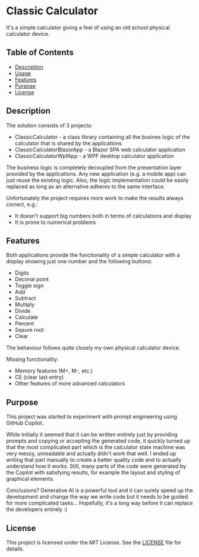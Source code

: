 # Classic Calculator
It's a simple calculator giving a feel of using an old school physical calculator device.

## Table of Contents
- [Description](#description)
- [Usage](#usage)
- [Features](#features)
- [Purpose](#purpose)
- [License](#license)

## Description
The solution consists of 3 projects:
- ClassicCalculator - a class library containing all the busines logic of the calculator that is shared by the applications
- ClassicCalculatorBlazorApp - a Blazor SPA web calculator application
- ClassicCalculatorWpfApp - a WPF desktop calculator application

The business logic is completely decoupled from the presentation layer provided by the applications. Any new application (e.g. a mobile app) can just reuse the existing logic. Also, the logic implementation could be easily replaced as long as an alternative adheres to the same interface.

Unfortunately the project requires more work to make the results always correct, e.g.:
- It doesn't support big numbers both in terms of calculations and display
- It is prone to numerical problems

## Features
Both applications provide the functionality of a simple calculator with a display showing just one number and the following buttons:
- Digits
- Decimal point
- Toggle sign
- Add
- Subtract
- Multiply
- Divide
- Calculate
- Percent
- Sqaure root
- Clear

The behaviour follows quite closely my own physical calculator device.

Missing functionality:
- Memory features (M+, M-, etc.)
- CE (clear last entry)
- Other features of more advanced calculators

## Purpose
This project was started to experiment with prompt engineering using GitHub Copilot.

While initially it seemed that it can be written entirely just by providing prompts and copying or accepting the generated code, it quickly turned up that the most complicated part which is the calculator state machine was very messy, unreadable and actually didn't work that well. I ended up writing that part manually to create a better quality code and to actually understand how it works. Still, many parts of the code were generated by the Copilot with satisfying results, for example the layout and styling of graphical elements.

Conclusions? Generative AI is a powerful tool and it can surely speed up the development and change the way we write code but it needs to be guided for more complicated tasks... Hopefully, it's a long way before it can replace the developers entirely :)

## License
This project is licensed under the MIT License. See the [LICENSE](LICENSE) file for details.

